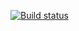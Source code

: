 [![Build status](https://ci.appveyor.com/api/projects/status/ard5vltvxb3uxlxv?svg=true)](https://ci.appveyor.com/project/Artemova84/bddhomework6)
